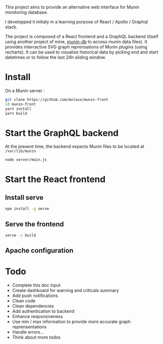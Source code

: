 This project aims to provide an alternative web interface for Munin monitoring database.

I developped it initialy in a learning purpose of React / Apollo / Graphql stack.

The project is composed of a React frontend and a GraphQL backend (itself using another project of mine, [munin-db](https://github.com/molaux/munin-db) to access munin data files). It provides interractive SVG graph reprensations of Munin plugins (using recharts). It can be used to visualize historical data by picking end and start datetimes or to follow the last 24h sliding window.

# Install
On a Munin server :
```bash
git clone https://github.com/molaux/munin-front
cd munin-front
yarn install
yarn build
```
# Start the GraphQL backend
At the present time, the backend expects Munin files to be located at `/var/lib/munin`
```bash
node server/main.js
```
# Start the React frontend

## Install serve
```bash
npm install -g serve
```

## Serve the frontend
```bash
serve -s build
```

## Apache configuration

# Todo
* Complete this doc input
* Create dashboard for warning and criticals summary
* Add push notifications
* Clean code
* Clean dependencies
* Add authentication to backend
* Enhance responsiveness
* Use min / max information to provide more accurate graph reprensentations
* Handle errors...
* Think about more todos
